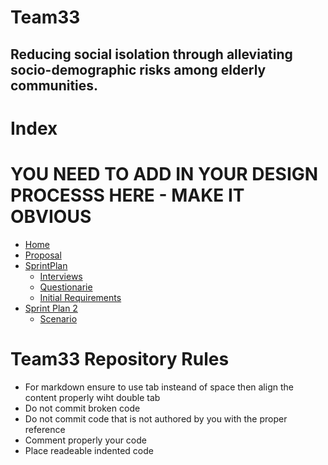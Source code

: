 # Team33 
## Reducing social isolation through alleviating socio-demographic risks among elderly communities.

# Index
# YOU NEED TO ADD IN YOUR DESIGN PROCESSS HERE - MAKE IT OBVIOUS
  * [Home](./Home.md)
  * [Proposal](./Proposal.md)
  * [SprintPlan](./SprintPlan.md)
    * [Interviews](./InterviewsSetOne.md)
    * [Questionarie](./Questionarie.md)
    * [Initial Requirements](./initialRequirement.md)
  * [Sprint Plan 2](./SprintPlan2.md)
    * [Scenario](./scenario.md)







# Team33 Repository Rules 

* For markdown ensure to use tab insteand of space then align the content properly wiht double tab
* Do not commit broken code
* Do not commit code that is not authored by you with the proper reference
* Comment properly your code
* Place readeable indented code
